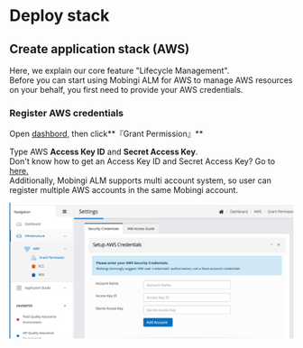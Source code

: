 # Deploy stack

## Create application stack \(AWS\)

Here, we explain our core feature "Lifecycle Management".   
Before you can start using Mobingi ALM for AWS to manage AWS resources on your behalf, you first need to provide your AWS credentials.

### Register AWS credentials

Open [dashbord,](https://console.mobingi.com/) then click**『Grant Permission』**

Type AWS **Access Key ID** and **Secret Access Key**.  
Don't know how to get an Access Key ID and Secret Access Key? Go to [here.](https://docs.mobingi.com/your-first-application/aws)  
Additionally, Mobingi ALM supports multi account system, so user can register multiple AWS accounts in the same Mobingi account.

![](../../.gitbook/assets/authoaws.png)

